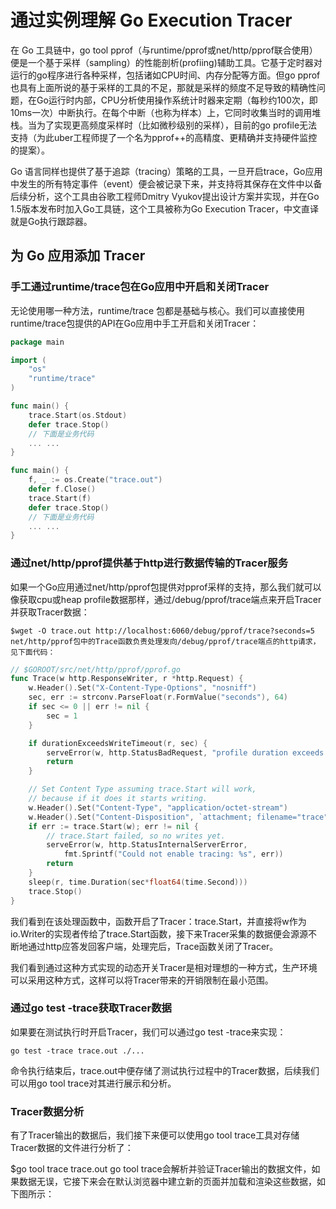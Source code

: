 # 通过实例理解 Go Execution Tracer

在 Go 工具链中，go tool pprof（与runtime/pprof或net/http/pprof联合使用）便是一个基于采样（sampling）的性能剖析(profiing)辅助工具。它基于定时器对运行的go程序进行各种采样，包括诸如CPU时间、内存分配等方面。但go pprof也具有上面所说的基于采样的工具的不足，那就是采样的频度不足导致的精确性问题，在Go运行时内部，CPU分析使用操作系统计时器来定期（每秒约100次，即10ms一次）中断执行。在每个中断（也称为样本）上，它同时收集当时的调用堆栈。当为了实现更高频度采样时（比如微秒级别的采样），目前的go profile无法支持（为此uber工程师提了一个名为pprof++的高精度、更精确并支持硬件监控的提案）。

Go 语言同样也提供了基于追踪（tracing）策略的工具，一旦开启trace，Go应用中发生的所有特定事件（event）便会被记录下来，并支持将其保存在文件中以备后续分析，这个工具由谷歌工程师Dmitry Vyukov提出设计方案并实现，并在Go 1.5版本发布时加入Go工具链，这个工具被称为Go Execution Tracer，中文直译就是Go执行跟踪器。

## 为 Go 应用添加 Tracer


### 手工通过runtime/trace包在Go应用中开启和关闭Tracer
无论使用哪一种方法，runtime/trace 包都是基础与核心。我们可以直接使用runtime/trace包提供的API在Go应用中手工开启和关闭Tracer：
```go
package main

import (
    "os"
    "runtime/trace"
)

func main() {
    trace.Start(os.Stdout)
    defer trace.Stop()
    // 下面是业务代码
    ... ...
}

func main() {
    f, _ := os.Create("trace.out")
    defer f.Close()
    trace.Start(f)
    defer trace.Stop()
    // 下面是业务代码
    ... ...
}
```

### 通过net/http/pprof提供基于http进行数据传输的Tracer服务
如果一个Go应用通过net/http/pprof包提供对pprof采样的支持，那么我们就可以像获取cpu或heap profile数据那样，通过/debug/pprof/trace端点来开启Tracer并获取Tracer数据：
```shell
$wget -O trace.out http://localhost:6060/debug/pprof/trace?seconds=5
net/http/pprof包中的Trace函数负责处理发向/debug/pprof/trace端点的http请求，见下面代码：
```
```go
// $GOROOT/src/net/http/pprof/pprof.go
func Trace(w http.ResponseWriter, r *http.Request) {
    w.Header().Set("X-Content-Type-Options", "nosniff")
    sec, err := strconv.ParseFloat(r.FormValue("seconds"), 64)
    if sec <= 0 || err != nil {
        sec = 1
    }

    if durationExceedsWriteTimeout(r, sec) {
        serveError(w, http.StatusBadRequest, "profile duration exceeds server's WriteTimeout")
        return
    }

    // Set Content Type assuming trace.Start will work,
    // because if it does it starts writing.
    w.Header().Set("Content-Type", "application/octet-stream")
    w.Header().Set("Content-Disposition", `attachment; filename="trace"`)
    if err := trace.Start(w); err != nil {
        // trace.Start failed, so no writes yet.
        serveError(w, http.StatusInternalServerError,
            fmt.Sprintf("Could not enable tracing: %s", err))
        return
    }
    sleep(r, time.Duration(sec*float64(time.Second)))
    trace.Stop()
}
```
我们看到在该处理函数中，函数开启了Tracer：trace.Start，并直接将w作为io.Writer的实现者传给了trace.Start函数，接下来Tracer采集的数据便会源源不断地通过http应答发回客户端，处理完后，Trace函数关闭了Tracer。

我们看到通过这种方式实现的动态开关Tracer是相对理想的一种方式，生产环境可以采用这种方式，这样可以将Tracer带来的开销限制在最小范围。

### 通过go test -trace获取Tracer数据
如果要在测试执行时开启Tracer，我们可以通过go test -trace来实现：

```shell
go test -trace trace.out ./...
```
命令执行结束后，trace.out中便存储了测试执行过程中的Tracer数据，后续我们可以用go tool trace对其进行展示和分析。

### Tracer数据分析
有了Tracer输出的数据后，我们接下来便可以使用go tool trace工具对存储Tracer数据的文件进行分析了：

$go tool trace trace.out
go tool trace会解析并验证Tracer输出的数据文件，如果数据无误，它接下来会在默认浏览器中建立新的页面并加载和渲染这些数据，如下图所示：
